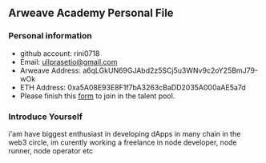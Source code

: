 ## Arweave Academy Personal File

### Personal information

- github account: rini0718
- Email: ullprasetio@gmail.com
- Arweave Address: a6qLGkUN69GJAbd2z5SCj5u3WNv9c2oY25BmJ79-wOk
- ETH Address: 0xa5A08E93E8F1f7bA3263cBaDD2035A000aAE5a7d
- Please finish this [form](https://docs.google.com/forms/d/e/1FAIpQLSfWA5fIIcBgmRppm3jNz5vmf9Mai_QMVil-2pO4r7YKn_Zhtw/viewform?usp=sf_link) to join in the talent pool.

### Introduce Yourself
 i'am have biggest enthusiast in developing dApps in many chain in the web3 circle, im curently working a freelance in node developer, node runner, node operator etc
